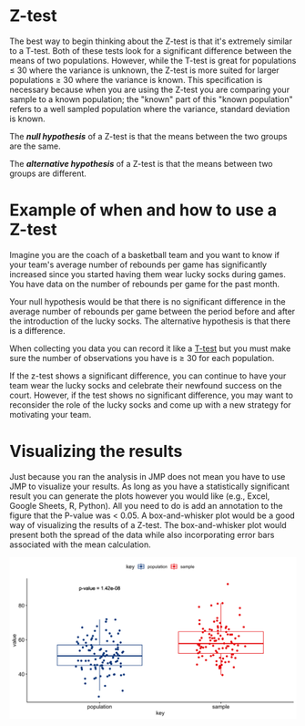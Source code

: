 # Z-test

The best way to begin thinking about the Z-test is that it's extremely similar to a T-test.
Both of these tests look for a significant difference between the means of two populations.
However, while the T-test is great for populations ≤ 30 where the variance is unknown, the Z-test is more suited for larger populations ≥ 30 where the variance is known.
This specification is necessary because when you are using the Z-test you are comparing your sample to a known population; the "known" part of this "known population" refers to a well sampled population where the variance, standard deviation is known.

The ***null hypothesis*** of a Z-test is that the means between the two groups are the same.

The ***alternative hypothesis*** of a Z-test is that the means between two groups are different.

# Example of when and how to use a Z-test

Imagine you are the coach of a basketball team and you want to know if your team's average number of rebounds per game has significantly increased since you started having them wear lucky socks during games.
You have data on the number of rebounds per game for the past month.

Your null hypothesis would be that there is no significant difference in the average number of rebounds per game between the period before and after the introduction of the lucky socks.
The alternative hypothesis is that there is a difference.

When collecting you data you can record it like a [T-test](../pages/ttest.md) but you must make sure the number of observations you have is ≥ 30 for each population.

If the z-test shows a significant difference, you can continue to have your team wear the lucky socks and celebrate their newfound success on the court. However, if the test shows no significant difference, you may want to reconsider the role of the lucky socks and come up with a new strategy for motivating your team.

# Visualizing the results
Just because you ran the analysis in JMP does not mean you have to use JMP to visualize your results.
As long as you have a statistically significant result you can generate the plots however you would like (e.g., Excel, Google Sheets, R, Python).
All you need to do is add an annotation to the figure that the P-value was < 0.05.
A box-and-whisker plot would be a good way of visualizing the results of a Z-test.
The box-and-whisker plot would present both the spread of the data while also incorporating error bars associated with the mean calculation.

![](../pages/images/example_viz/ztest.png)
